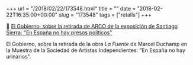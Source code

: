+++
url = "/2018/02/22/173548.html"
title = ""
date = "2018-02-22T16:35:00+00:00"
slug = "173548"
tags = ["retalls"]
+++

📎 [El Gobierno, sobre la retirada de ARCO de la exposición de Santiago Sierra: "En España no hay presos políticos"](http://www.publico.es/culturas/psoe-aplaude-retirada-obra-presos-politicos-arco.html)

El Gobierno, sobre la retirada de la obra *La Fuente* de Marcel Duchamp en la Muestra de la Sociedad de Artistas Independientes: “En España no hay urinarios”.

